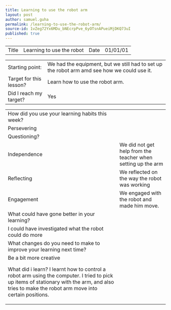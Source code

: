 ```yaml
---
title: Learning to use the robot arm
layout: post
author: samuel.guha
permalink: /learning-to-use-the-robot-arm/
source-id: 1vZeg72Yx6MDu_bNEcrpPve_6yOTsnAPueiMjDKQ73uI
published: true
---
```

<table>
  <tr>
    <td>Title</td>
    <td>Learning to use the robot </td>
    <td>Date</td>
    <td>01/01/01</td>
  </tr>
</table>


<table>
  <tr>
    <td>Starting point:</td>
    <td>We had the equipment, but we still had to set up the robot arm amd see how we could use it. </td>
  </tr>
  <tr>
    <td>Target for this lesson?</td>
    <td>Learn how to use the robot arm. </td>
  </tr>
  <tr>
    <td>Did I reach my target? </td>
    <td>Yes</td>
  </tr>
</table>


<table>
  <tr>
    <td>How did you use your learning habits this week?</td>
    <td></td>
  </tr>
  <tr>
    <td>Persevering</td>
    <td></td>
  </tr>
  <tr>
    <td>Questioning?</td>
    <td></td>
  </tr>
  <tr>
    <td>Independence</td>
    <td>We did not get help from the teacher when setting up the arm</td>
  </tr>
  <tr>
    <td>Reflecting</td>
    <td>We reflected on the way the robot was working</td>
  </tr>
  <tr>
    <td>Engagement</td>
    <td>We engaged with the robot and made him move. </td>
  </tr>
  <tr>
    <td>What could have gone better in your learning?</td>
    <td></td>
  </tr>
  <tr>
    <td>I could have investigated what the robot could do more</td>
    <td></td>
  </tr>
  <tr>
    <td>What changes do you need to make to improve your learning next time?</td>
    <td></td>
  </tr>
  <tr>
    <td>Be a bit more creative







What did i learn?
I learnt how to control a robot arm using the computer. I tried to pick up items of stationary with the arm, and also tries to make the robot arm move into certain positions.</td>
    <td></td>
  </tr>
</table>


